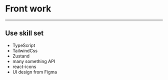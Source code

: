 # Front work

---

## Use skill set

- TypeScript
- TailwindCss
- Zustand
- many something API
- react-icons
- UI design from Figma
